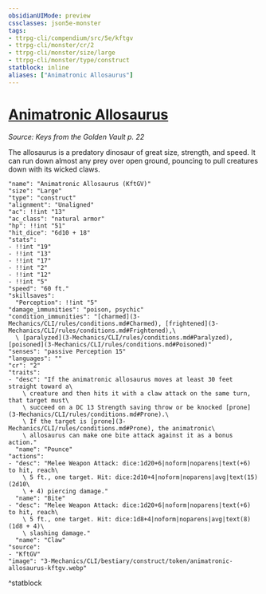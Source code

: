```yaml
---
obsidianUIMode: preview
cssclasses: json5e-monster
tags:
- ttrpg-cli/compendium/src/5e/kftgv
- ttrpg-cli/monster/cr/2
- ttrpg-cli/monster/size/large
- ttrpg-cli/monster/type/construct
statblock: inline
aliases: ["Animatronic Allosaurus"]
---
```

# [Animatronic Allosaurus](3-Mechanics\CLI\bestiary\construct/animatronic-allosaurus-kftgv.md)
*Source: Keys from the Golden Vault p. 22*  

The allosaurus is a predatory dinosaur of great size, strength, and speed. It can run down almost any prey over open ground, pouncing to pull creatures down with its wicked claws.

```statblock
"name": "Animatronic Allosaurus (KftGV)"
"size": "Large"
"type": "construct"
"alignment": "Unaligned"
"ac": !!int "13"
"ac_class": "natural armor"
"hp": !!int "51"
"hit_dice": "6d10 + 18"
"stats":
- !!int "19"
- !!int "13"
- !!int "17"
- !!int "2"
- !!int "12"
- !!int "5"
"speed": "60 ft."
"skillsaves":
  "Perception": !!int "5"
"damage_immunities": "poison, psychic"
"condition_immunities": "[charmed](3-Mechanics/CLI/rules/conditions.md#Charmed), [frightened](3-Mechanics/CLI/rules/conditions.md#Frightened),\
  \ [paralyzed](3-Mechanics/CLI/rules/conditions.md#Paralyzed), [poisoned](3-Mechanics/CLI/rules/conditions.md#Poisoned)"
"senses": "passive Perception 15"
"languages": ""
"cr": "2"
"traits":
- "desc": "If the animatronic allosaurus moves at least 30 feet straight toward a\
    \ creature and then hits it with a claw attack on the same turn, that target must\
    \ succeed on a DC 13 Strength saving throw or be knocked [prone](3-Mechanics/CLI/rules/conditions.md#Prone).\
    \ If the target is [prone](3-Mechanics/CLI/rules/conditions.md#Prone), the animatronic\
    \ allosaurus can make one bite attack against it as a bonus action."
  "name": "Pounce"
"actions":
- "desc": "Melee Weapon Attack: dice:1d20+6|noform|noparens|text(+6) to hit, reach\
    \ 5 ft., one target. Hit: dice:2d10+4|noform|noparens|avg|text(15) (2d10\
    \ + 4) piercing damage."
  "name": "Bite"
- "desc": "Melee Weapon Attack: dice:1d20+6|noform|noparens|text(+6) to hit, reach\
    \ 5 ft., one target. Hit: dice:1d8+4|noform|noparens|avg|text(8) (1d8 + 4)\
    \ slashing damage."
  "name": "Claw"
"source":
- "KftGV"
"image": "3-Mechanics/CLI/bestiary/construct/token/animatronic-allosaurus-kftgv.webp"
```
^statblock